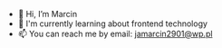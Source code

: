 - 👋 Hi, I’m Marcin
- 🌱 I'm currently learning about frontend technology
- 📫 You can reach me by email: jamarcin2901@wp.pl

<!---
Marcin2901/Marcin2901 is a ✨ special ✨ repository because its `README.md` (this file) appears on your GitHub profile.
You can click the Preview link to take a look at your changes.
--->

